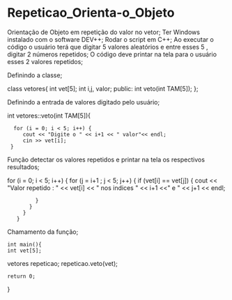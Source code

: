 # Repeticao_Orienta-o_Objeto
Orientação de Objeto em repetição do valor no vetor;
Ter Windows instalado com o software DEV++; 
Rodar o script em C++;
Ao executar o código o usuário terá que digitar 5 valores aleatórios e entre esses 5 , digitar 2 números repetidos;
O código deve printar na tela para o usuário esses 2 valores repetidos;

Definindo a classe;
 
  class vetores{
  int vet[5]; 
  int i,j, valor;
    public: 
      int veto(int TAM[5]);
  };

Definindo a entrada de valores digitado pelo usuário;

  int vetores::veto(int TAM[5]){
  
      for (i = 0; i < 5; i++) {
         cout << "Digite o " << i+1 << " valor"<< endl;
         cin >> vet[i];
     }
     
Função detectar os valores repetidos e printar na tela os respectivos resultados;

  for (i = 0; i < 5; i++) {
          for (j = i+1 ; j < 5; j++) {
              if (vet[i] == vet[j]) {
                 cout << "Valor repetido : " << vet[i] << " nos indices " << i+1 <<" e " << j+1 << endl;
                
            
             }
           }
         }
       }
       
       
Chamamento da função;

    int main(){
    int vet[5];
   vetores repeticao;
   repeticao.veto(vet);
  

    return 0;
}
